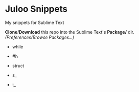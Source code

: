 # Juloo Snippets

My snippets for Sublime Text

**Clone**/**Download** this repo into the Sublime Text's **Package/** dir.<br />
_(Preferences/Browse Packages...)_

* while

* \#h

* struct

* s_

* t_
